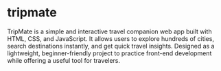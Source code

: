 # tripmate
TripMate is a simple and interactive travel companion web app built with HTML, CSS, and JavaScript. It allows users to explore hundreds of cities, search destinations instantly, and get quick travel insights. Designed as a lightweight, beginner-friendly project to practice front-end development while offering a useful tool for travelers.
